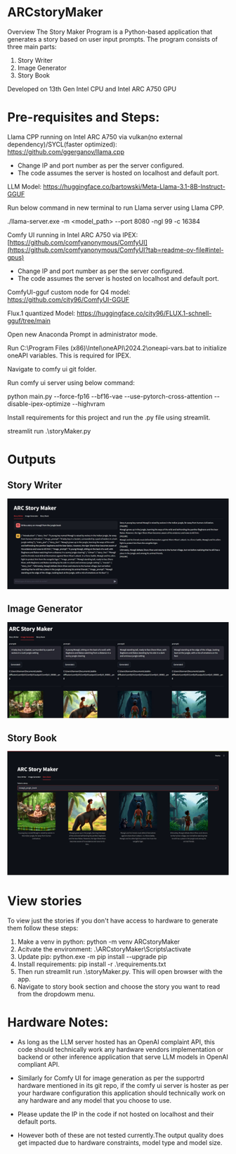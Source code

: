 # ARCstoryMaker
Overview The Story Maker Program is a Python-based application that generates a story based on user input prompts. The program consists of three main parts:
1. Story Writer
2. Image Generator
3. Story Book

Developed on 13th Gen Intel CPU and Intel ARC A750 GPU

# Pre-requisites and Steps:

Llama CPP running on Intel ARC A750 via vulkan(no external dependency)/SYCL(faster optimized): https://github.com/ggerganov/llama.cpp
- Change IP and port number as per the server configured.
- The code assumes the server is hosted on localhost and default port. 

LLM Model: https://huggingface.co/bartowski/Meta-Llama-3.1-8B-Instruct-GGUF

Run below command in new terminal to run Llama server using Llama CPP.

./llama-server.exe -m <model_path> --port 8080 -ngl 99 -c 16384

Comfy UI running in Intel ARC A750 via IPEX: [https://github.com/comfyanonymous/ComfyUI](https://github.com/comfyanonymous/ComfyUI?tab=readme-ov-file#intel-gpus) 
- Change IP and port number as per the server configured.
- The code assumes the server is hosted on localhost and default port. 

ComfyUI-gguf custom node for Q4 model: https://github.com/city96/ComfyUI-GGUF

Flux.1 quantized Model: https://huggingface.co/city96/FLUX.1-schnell-gguf/tree/main 

Open new Anaconda Prompt in administrator mode.

Run C:\Program Files (x86)\Intel\oneAPI\2024.2\oneapi-vars.bat to initialize oneAPI variables. This is required for IPEX. 

Navigate to comfy ui git folder. 

Run comfy ui server using below command: 

python main.py --force-fp16 --bf16-vae --use-pytorch-cross-attention --disable-ipex-optimize --highvram

Install requirements for this project and run the .py file using streamlit. 

streamlit run .\storyMaker.py    

# Outputs
## Story Writer 
![Story Writer](https://github.com/vishwanathan-iyer/ARCstoryMaker/blob/main/img/story-writer.png)

## Image Generator
![Image Generator](https://github.com/vishwanathan-iyer/ARCstoryMaker/blob/main/img/img-writer.png)

## Story Book
![Story Book](https://github.com/vishwanathan-iyer/ARCstoryMaker/blob/main/img/story-book.png)

# View stories
To view just the stories if you don't have access to hardware to generate them follow these steps:
1. Make a venv in python: python -m venv ARCstoryMaker
2. Acitvate the environment: .\ARCstoryMaker\Scripts\activate
3. Update pip: python.exe -m pip install --upgrade pip
4. Install requirements: pip install -r .\requirements.txt
5. Then run streamlit run .\storyMaker.py. This will open browser with the app.
6. Navigate to story book section and choose the story you want to read from the dropdowm menu.   


# Hardware Notes:


- As long as the LLM server hosted has an OpenAI complaint API, this code should technically work any hardware vendors implementation or backend or other inference application that serve LLM models in OpenAI compliant API. 


- Similarly for Comfy UI for image generation as per the supportrd hardware mentioned in its git repo, if the comfy ui server is hoster as per your hardware configuration this application should technically work on any hardware and any model that you choose to use.

- Please update the IP in the code if not hosted on localhost and their default ports.

- However both of these are not tested currently.The output quality does get impacted due to hardware constraints, model type and model size. 



